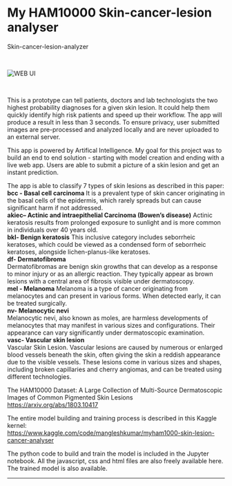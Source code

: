 # My HAM10000 Skin-cancer-lesion analyser
Skin-cancer-lesion-analyzer


<br>

![WEB UI](https://github.com/MangleshKumar1/MyHam-Skin-lesionHAM10000-Skin-cancer-lesion-analyser/assets/97977847/65f35530-01c5-4eb8-8bf5-fe26642ad616)

<br>

This is a prototype can tell patients, doctors and lab technologists the two highest probability diagnoses for a given skin lesion. It could help them quickly identify high risk patients and speed up their workflow. The app will produce a result in less than 3 seconds. To ensure privacy, user submitted images are pre-processed and analyzed locally and are never uploaded to an external server. 

This app is powered by Artifical Intelligence. My goal for this project was to build an end to end solution - starting with model creation and ending with a live web app. Users are able to submit a picture of a skin lesion and get an instant prediction. 

The app is able to classify 7 types of skin lesions as described in this paper:<br>
**bcc - Basal cell carcinoma** 
It is a prevalent type of  skin cancer originating in the basal 
cells of the epidermis, which rarely spreads but can cause 
significant harm if not addressed.  <br>
**akiec– Actinic and intraepithelial Carcinoma (Bowen’s 
disease)** 
Actinic keratosis results from prolonged exposure to 
sunlight and is more common in individuals over 40 years old. <br>
**bkl- Benign keratosis**
This inclusive category includes seborrheic keratoses, 
which could be viewed as a condensed form of seborrheic 
keratoses, alongside lichen-planus-like keratoses. <br>
**df- Dermatofibroma**   
Dermatofibromas are benign skin growths that can 
develop as a response to minor injury or as an allergic reaction. 
They typically appear as brown lesions with a central area of 
fibrosis visible under dermatoscopy. <br>
**mel - Melanoma**
Melanoma is a type of cancer originating from 
melanocytes and can present in various forms. When detected 
early, it can be treated surgically. <br>
**nv- Melanocytic nevi**  
Melanocytic nevi, also known as moles, are harmless 
developments of melanocytes that may manifest in various 
sizes and configurations. Their appearance can vary 
significantly under dermatoscopic examination. <br>
**vasc- Vascular skin lesion**  
Vascular Skin Lesion. Vascular lesions are caused by 
numerous or enlarged blood vessels beneath the skin, often 
giving the skin a reddish appearance due to the visible vessels. 
These lesions come in various sizes and shapes, including 
broken capillaries and cherry angiomas, and can be treated 
using different technologies.<br>

The HAM10000 Dataset: A Large Collection of Multi-Source Dermatoscopic Images of Common Pigmented Skin Lesions<br>
https://arxiv.org/abs/1803.10417


The entire model building and training process is described in this Kaggle kernel:<br>
https://www.kaggle.com/code/mangleshkumar/myham1000-skin-lesion-cancer-analyser

The python code to build and train the model is included in the Jupyter notebook. All the javascript, css and html files are also freely available here. The trained model is also available.


<hr>

